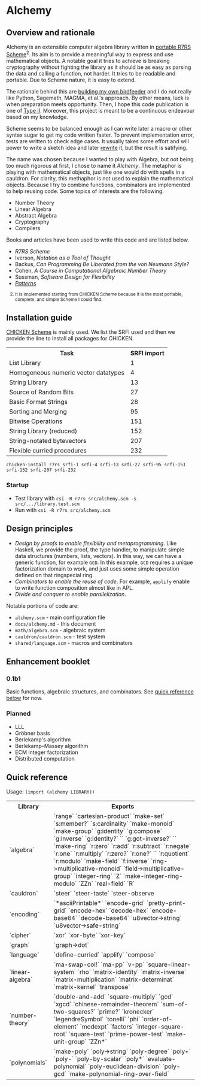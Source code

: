 # Alchemy

## Overview and rationale

Alchemy is an extensible computer algebra library written in [portable R7RS Scheme](https://docs.scheme.org/guide/portable-r7rs/)<sup>2</sup>. Its aim is to provide a meaningful way to express and use mathematical objects. A notable goal it tries to achieve is breaking cryptography without fighting the library as it should be as easy as parsing the data and calling a function, not harder. It tries to be readable and portable. Due to Scheme nature, it is easy to extend.

The rationale behind this are [building my own birdfeeder](https://raw.githubusercontent.com/angea/pocorgtfo/master/contents/articles/02-02.pdf) and I do not really like Python, Sagemath, MAGMA, et al.'s approach. By other means, luck is when preparation meets opportunity. Then, I hope this code publication is one of [Type II](http://www.loper-os.org/?p=4012#selection-106.0-106.2). Moreover, this project is meant to be a continuous endeavour based on my knowledge.

Scheme seems to be balanced enough as I can write later a macro or other syntax sugar to get my code written faster. To prevent implementation error, tests are written to check edge cases. It usually takes some effort and will power to write a sketch idea and later [rewrite](http://verisimilitudes.net/2020-12-27) it, but the result is satifying.

The name was chosen because I wanted to play with Algebra, but not being too much rigorous at first, I chose to name it _Alchemy_. The metaphor is playing with mathematical objects, just like one would do with spells in a cauldron. For clarity, this methaphor is not used to explain the mathematical objects. Because I try to combine functions, combinators are implemented to help reusing code. Some topics of interests are the following.

- Number Theory
- Linear Algebra
- Abstract Algebra
- Cryptography
- Compilers

Books and articles have been used to write this code and are listed below.

- _R7RS Scheme_
- Iverson, _Notation as a Tool of Thought_
- Backus, _Can Programming Be Liberated from the von Neumann Style?_
- Cohen, _A Course in Computational Algebraic Number Theory_
- Sussman, _Software Design for Flexibility_
- [_Patterns_](//unpx.net/d4/#patterns)

<p><small><ol>
    <li value="2">It is implemented starting from CHICKEN Scheme because it is the most portable, complete, and simple Scheme I could find.</li>
</ol></small></p>

## Installation guide

[CHICKEN Scheme](https://www.call-cc.org/) is mainly used. We list the SRFI used and then we provide the line to install all packages for CHICKEN.

<table>
  <tr><th>Task</th><th>SRFI import</th></tr>
  <tr><td>List Library</td><td>1</td></tr>
  <tr><td>Homogeneous numeric vector datatypes</td><td>4</td></tr>
  <tr><td>String Library</td><td>13</td></tr>
  <tr><td>Source of Random Bits</td><td>27</td></tr>
  <tr><td>Basic Format Strings</td><td>28</td></tr>
  <tr><td>Sorting and Merging</td><td>95</td></tr>
  <tr><td>Bitwise Operations</td><td>151</td></tr>
  <tr><td>String Library (reduced)</td><td>152</td></tr>
  <tr><td>String-notated bytevectors</td><td>207</td></tr>
  <tr><td>Flexible curried procedures</td><td>232</td></tr>
</table>

```
chicken-install r7rs srfi-1 srfi-4 srfi-13 srfi-27 srfi-95 srfi-151 srfi-152 srfi-207 srfi-232
```

### Startup

- Test library with `csi -R r7rs src/alchemy.scm -s src/.../library.test.scm`
- Run with `csi -R r7rs src/alchemy.scm`


## Design principles

- _Design by proofs to enable flexibility and metaprogramming_. Like Haskell, we provide the proof, the type handler, to manipulate simple data structures (numbers, lists, vectors). In this way, we can have a generic function, for example `GCD`. In this example, `GCD` requires a unique factorization domain to work, and just uses some simple operation defined on that ringspecial ring.
- _Combinators to enable the reuse of code_. For example, `applify` enable to write function composition almost like in APL.
- _Divide and conquer to enable parallelization_.

Notable portions of code are:

- `alchemy.scm` - main configuration file
- `docs/alchemy.md` - this document
- `math/algebra.scm` - algebraic system
- `cauldron/cauldron.scm` - test system
- `shared/language.scm` - macros and combinators

## Enhancement booklet

### 0.1b1

Basic functions, algebraic structures, and combinators. See [quick reference below](#quick-ref) for now.

### Planned

- LLL
- Gröbner basis
- Berlekamp's algorithm
- Berlekamp–Massey algorithm
- ECM integer factorization
- Distributed computation

## Quick reference
<span id="quick-ref"></span>


Usage: `(import (alchemy LIBRARY))`

<table>
  <tr><th>Library</th><th>Exports</th></tr>
  <tr><td>`algebra`</td><td>`range` `cartesian-product` `make-set` `s:member?` `s:cardinality` `make-monoid` `make-group` `g:identity` `g:compose` `g:inverse` `g:identity?` `` `g:got-inverse?` `` `make-ring` `r:zero` `r:add` `r:subtract` `r:negate` `r:one` `r:multiply` `r:zero?` `r:one?` `` `r:quotient` `r:modulo` `make-field` `f:inverse` `ring->multiplicative-monoid` `field->multiplicative-group` `integer-ring` `Z` `make-integer-ring-modulo` `ZZn` `real-field` `R`</td></tr>
  <tr><td>`cauldron`</td><td>`steer` `steer-taste` `steer-observe</td></tr>
  <tr><td>`encoding`</td><td>`*asciiPrintable*` `encode-grid` `pretty-print-grid` `encode-hex` `decode-hex` `encode-base64` `decode-base64` `u8vector->string` `u8vector->safe-string`</td></tr>
  <tr><td>`cipher`</td><td>`xor` `xor-byte` `xor-key`</td></tr>
  <tr><td>`graph`</td><td>`graph->dot`</td></tr>
  <tr><td>`language`</td><td>`define-curried` `applify` `compose`</td></tr>
  <tr><td>`linear-algebra`</td><td>`ma-swap-col!` `ma-pp` `v-pp` `square-linear-system` `rho` `matrix-identity` `matrix-inverse` `matrix-multiplication` `matrix-determinat` `matrix-kernel` `transpose`</td></tr>
  <tr><td>`number-theory`</td><td>`double-and-add` `square-multiply` `gcd` `xgcd` `chinese-remainder-theorem` `sum-of-two-squares?` `prime?` `kronecker` `legendreSymbol` `tonelli` `phi` `order-of-element` `modexpt` `factors` `integer-square-root` `square-test` `prime-power-test` `make-unit-group` `ZZn*`</td></tr>
  <tr><td>`polynomials`</td><td>`make-poly` `poly->string` `poly-degree` `poly+` `poly-` `poly-by-scalar` `poly*` `evaluate-polynomial` `poly-euclidean-division` `poly-gcd` `make-polynomial-ring-over-field`</td></tr>
</table>

<!-- <h2>Data dictionaries</h2> Don't want to compile this, read algebra.scm -->
